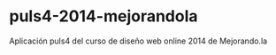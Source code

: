 puls4-2014-mejorandola
======================

Aplicación puls4 del curso de diseño web online 2014 de Mejorando.la
